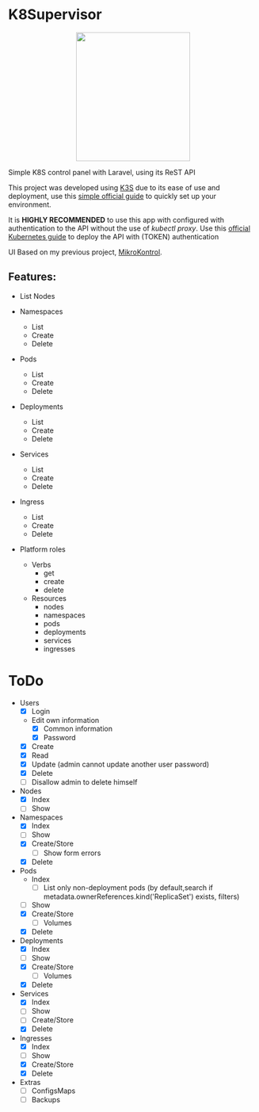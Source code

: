 # K8Supervisor
<p align="center">
<img width="230" height="260" align="center" src="https://github.com/freemann350/K8Supervisor/blob/main/public/img/favicon.png">
</p>

Simple K8S control panel with Laravel, using its ReST API

This project was developed using [K3S](https://k3s.io) due to its ease of use and deployment, use this [simple official guide](https://docs.k3s.io/quick-start) to quickly set up your environment.

It is **HIGHLY RECOMMENDED** to use this app with configured with authentication to the API without the use of *kubectl proxy*. Use this [official Kubernetes guide](https://kubernetes.io/docs/tasks/administer-cluster/access-cluster-api/?amp;amp#without-kubectl-proxy) to deploy the API with (TOKEN) authentication

UI Based on my previous project, [MikroKontrol](https://https://github.com/freemann350/MikroKontrol).

## Features:

- List Nodes
- Namespaces

  - List
  - Create
  - Delete
- Pods

  - List
  - Create
  - Delete
- Deployments

  - List
  - Create
  - Delete
- Services

  - List
  - Create
  - Delete
- Ingress

  - List
  - Create
  - Delete
- Platform roles

  - Verbs
    - get
    - create
    - delete
  - Resources
    - nodes
    - namespaces
    - pods
    - deployments
    - services
    - ingresses

# ToDo

- Users
  - [x] Login
  - Edit own information
    - [x] Common information
    - [x] Password
  - [x] Create
  - [x] Read
  - [x] Update (admin cannot update another user password)
  - [x] Delete
  - [ ] Disallow admin to delete himself
- Nodes
  - [x] Index
  - [ ] Show
- Namespaces
  - [x] Index
  - [ ] Show
  - [x] Create/Store
    - [ ] Show form errors
  - [x] Delete
- Pods
  - Index
    - [ ] List only non-deployment pods (by default,search if metadata.ownerReferences.kind('ReplicaSet') exists, filters)
  - [ ] Show
  - [x] Create/Store
    - [ ] Volumes
  - [x] Delete
- Deployments
  - [x] Index
  - [ ] Show
  - [x] Create/Store
    - [ ] Volumes
  - [x] Delete
- Services
  - [x] Index
  - [ ] Show
  - [ ] Create/Store
  - [x] Delete
- Ingresses
  - [x] Index 
  - [ ] Show
  - [x] Create/Store
  - [x] Delete

- Extras
  - [ ] ConfigsMaps
  - [ ] Backups